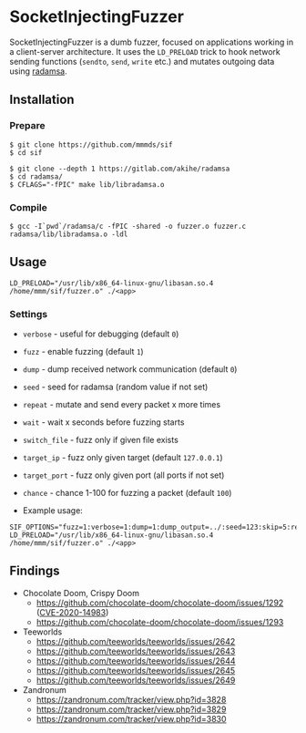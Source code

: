 # SocketInjectingFuzzer

SocketInjectingFuzzer is a dumb fuzzer, focused on applications working in a client-server architecture. It uses the `LD_PRELOAD` trick to hook network sending functions (`sendto`, `send`, `write` etc.) and mutates outgoing data using [radamsa](https://gitlab.com/akihe/radamsa).

## Installation

### Prepare
```
$ git clone https://github.com/mmmds/sif
$ cd sif

$ git clone --depth 1 https://gitlab.com/akihe/radamsa
$ cd radamsa/
$ CFLAGS="-fPIC" make lib/libradamsa.o
```

### Compile
```
$ gcc -I`pwd`/radamsa/c -fPIC -shared -o fuzzer.o fuzzer.c radamsa/lib/libradamsa.o -ldl
```

## Usage
```
LD_PRELOAD="/usr/lib/x86_64-linux-gnu/libasan.so.4 /home/mmm/sif/fuzzer.o" ./<app>
```
### Settings
- `verbose` - useful for debugging (default `0`)
- `fuzz` - enable fuzzing (default `1`)
- `dump` - dump received network communication (default `0`)
- `seed` - seed for radamsa (random value if not set)
- `repeat` - mutate and send every packet x more times
- `wait` - wait x seconds before fuzzing starts
- `switch_file` - fuzz only if given file exists
- `target_ip` - fuzz only given target (default `127.0.0.1`)
- `target_port` - fuzz only given port (all ports if not set)
- `chance` - chance 1-100 for fuzzing a packet (default `100`)

- Example usage:
```
SIF_OPTIONS="fuzz=1:verbose=1:dump=1:dump_output=../:seed=123:skip=5:repeat=10:wait=3:switch_file=../1.switch:target_ip=127.0.0.1:target_port=80:chance=50" LD_PRELOAD="/usr/lib/x86_64-linux-gnu/libasan.so.4 /home/mmm/sif/fuzzer.o" ./<app>
```

## Findings
- Chocolate Doom, Crispy Doom
  - https://github.com/chocolate-doom/chocolate-doom/issues/1292 ([CVE-2020-14983](https://cve.mitre.org/cgi-bin/cvename.cgi?name=CVE-2020-14983))
  - https://github.com/chocolate-doom/chocolate-doom/issues/1293
- Teeworlds
  - https://github.com/teeworlds/teeworlds/issues/2642
  - https://github.com/teeworlds/teeworlds/issues/2643
  - https://github.com/teeworlds/teeworlds/issues/2644
  - https://github.com/teeworlds/teeworlds/issues/2645
  - https://github.com/teeworlds/teeworlds/issues/2649
- Zandronum
  - https://zandronum.com/tracker/view.php?id=3828
  - https://zandronum.com/tracker/view.php?id=3829
  - https://zandronum.com/tracker/view.php?id=3830
